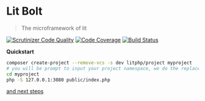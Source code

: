 Lit Bolt
========

> The microframework of lit

[![Scrutinizer Code Quality](https://scrutinizer-ci.com/g/litphp/bolt/badges/quality-score.png?b=master)](https://scrutinizer-ci.com/g/litphp/bolt/?branch=master)
[![Code Coverage](https://scrutinizer-ci.com/g/litphp/bolt/badges/coverage.png?b=master)](https://scrutinizer-ci.com/g/litphp/bolt/?branch=master)
[![Build Status](https://scrutinizer-ci.com/g/litphp/bolt/badges/build.png?b=master)](https://scrutinizer-ci.com/g/litphp/bolt/build-status/master)


**Quickstart** 

```bash
composer create-project --remove-vcs -s dev litphp/project myproject
# you will be prompt to input your project namespace, we do the replace work for you
cd myproject
php -S 127.0.0.1:3080 public/index.php
```

[and next steps](http://litphp.github.io/docs/quickstart)
